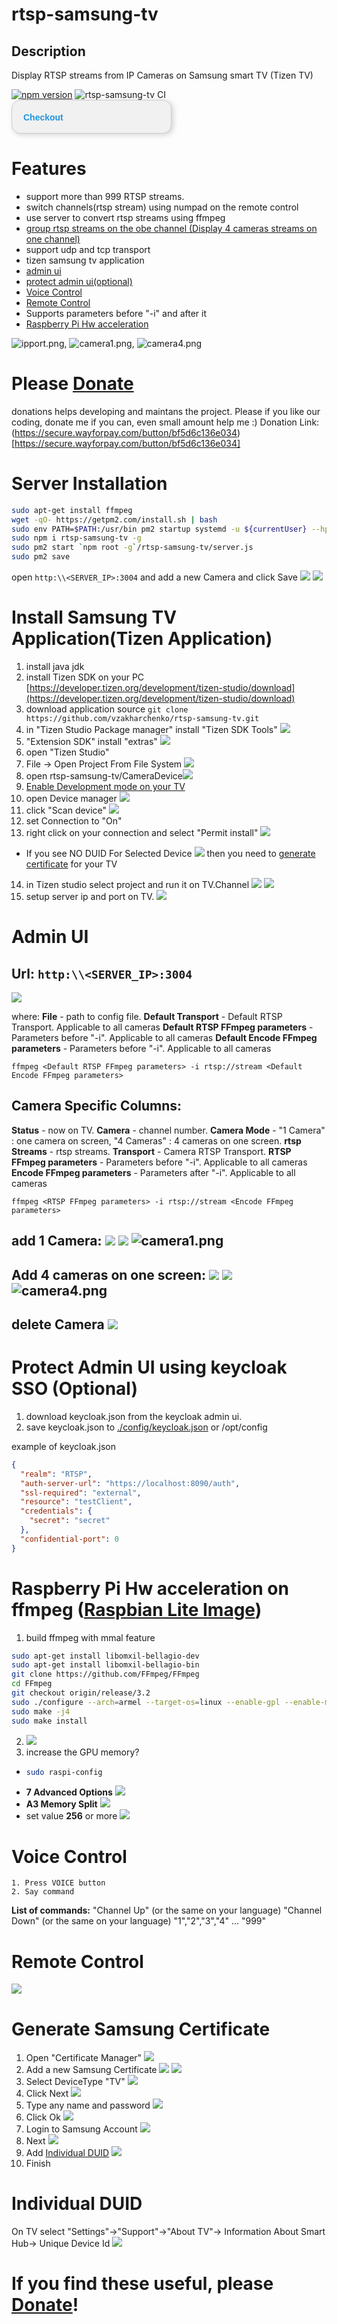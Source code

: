 # rtsp-samsung-tv
## Description
Display  RTSP streams from IP Cameras on Samsung smart TV (Tizen TV)


[![npm version](https://badge.fury.io/js/rtsp-samsung-tv.svg)](https://badge.fury.io/js/rtsp-samsung-tv)
![rtsp-samsung-tv CI](https://github.com/vzakharchenko/rtsp-samsung-tv/workflows/rtsp-samsung-tv%20CI/badge.svg)
<button type="button" onclick="runWfpWdgt('https://secure.wayforpay.com/button/bf5d6c136e034');" style="display:inline-block!important;background:#f1f1f1 url('https://s3.eu-central-1.amazonaws.com/w4p-merch/button/bg7x2.png') no-repeat center right;background-size:cover;width: 256px!important;height:54px!important;border:1px solid #ccc!important;border-radius:14px!important;padding:18px!important;box-shadow:3px 2px 8px rgba(71,66,66,0.22)!important;text-align:left!important;outline:none!important;box-sizing:border-box!important;" onmouseover="this.style.opacity='0.8';" onmouseout="this.style.opacity='1';"><span style="font-family:Verdana,Arial,sans-serif!important;font-weight:bold!important;font-size:14px!important;color:#2094de!important;line-height:18px!important;vertical-align:middle!important;">Checkout</span></button>

# Features
 - support more than 999 RTSP streams.
 - switch channels(rtsp stream) using numpad on the remote control
 - use server to convert rtsp streams using ffmpeg
 - [group rtsp streams on the obe channel (Display 4 cameras streams on one channel)](#add-4-cameras-on-one-screen---)
 - support udp and tcp transport
 - tizen samsung tv application
 - [admin ui](#admin-ui)
 - [protect admin ui(optional)](#protect-admin-ui-using-keycloak-sso-optional)
 - [Voice Control](#voice-control)
 - [Remote Control](#remote-control)
 -  Supports parameters before "-i" and after it
 - [Raspberry Pi Hw acceleration](#raspberry-pi-hw-acceleration-on-ffmpeg-raspbian-lite-image)


![ipport.png](/img/ipport.png), ![camera1.png](/img/camera1.png), ![camera4.png](/img/camera4.png)

# Please [Donate](https://secure.wayforpay.com/button/bf5d6c136e034)
 donations helps developing and maintans the project.
 Please if you like our coding, donate me if you can, even small amount help me :)
 Donation Link: (https://secure.wayforpay.com/button/bf5d6c136e034)[https://secure.wayforpay.com/button/bf5d6c136e034]
# Server Installation
```bash
sudo apt-get install ffmpeg
wget -qO- https://getpm2.com/install.sh | bash
sudo env PATH=$PATH:/usr/bin pm2 startup systemd -u ${currentUser} --hp ${HOME}
sudo npm i rtsp-samsung-tv -g
sudo pm2 start `npm root -g`/rtsp-samsung-tv/server.js
sudo pm2 save
```
open ```http:\\<SERVER_IP>:3004``` and add a new  Camera and click Save ![](img/addnewCamera.png) ![](img/addedNewDevice.png)

# Install Samsung TV Application(Tizen Application)

1. install java jdk
2. install Tizen SDK on your PC [https://developer.tizen.org/development/tizen-studio/download](https://developer.tizen.org/development/tizen-studio/download)
3. download application source ```git clone https://github.com/vzakharchenko/rtsp-samsung-tv.git```
4. in "Tizen Studio Package manager" install  "Tizen SDK Tools" ![](img/TizenSDK.png)
5. "Extension SDK" install "extras" ![](img/InstallAll.png)
6. open "Tizen Studio"
7. File -> Open Project From File System ![](img/FileImport.png)
8. open rtsp-samsung-tv/CameraDevice![](img/importProject.png)
9. [Enable Development mode on your TV](https://developer.samsung.com/smarttv/develop/getting-started/using-sdk/tv-device.html)
10. open Device manager ![](img/deviceManager.png)
11. click "Scan device" ![](img/deviceManager2.png)
12. set Connection to "On"
13. right click on your connection and select "Permit install" ![](img/deviceManager3.png)
  - If you see NO DUID For Selected Device
  ![](img/NoDUIDMessage.png)
    then you need to [generate certificate](#generate-samsung-certificate) for your TV
14. in Tizen studio select project and run it on TV.Channel ![](img/SelectDevice.jpeg) ![](img/RunAsTizenWeb.png)
15. setup server ip and port on TV. ![](/img/ipport.png)


# Admin UI
## **Url**:  ```http:\\<SERVER_IP>:3004```
![](/img/AdminUi.png)

where:
**File** -  path to config file.
**Default Transport** - Default RTSP Transport. Applicable to all cameras
**Default RTSP FFmpeg parameters** - Parameters before "-i". Applicable to all cameras
**Default Encode FFmpeg parameters** - Parameters before "-i". Applicable to all cameras
```
ffmpeg <Default RTSP FFmpeg parameters> -i rtsp://stream <Default Encode FFmpeg parameters>
```

## Camera Specific Columns:
**Status** - now on TV.
**Camera** - channel number.
**Camera Mode** - "1 Camera" : one camera on screen, "4 Cameras" : 4 cameras on one screen.
**rtsp Streams** - rtsp streams.
**Transport** - Camera RTSP Transport.
**RTSP FFmpeg parameters** - Parameters before "-i". Applicable to all cameras
**Encode FFmpeg parameters** - Parameters after "-i". Applicable to all cameras
```
ffmpeg <RTSP FFmpeg parameters> -i rtsp://stream <Encode FFmpeg parameters>
```

## **add 1 Camera**: ![](img/addnewCamera.png) ![](img/addedNewDevice.png) ![camera1.png](/img/camera1.png)
## **Add 4 cameras on one screen**: ![](img/add4Cameras.png) ![](img/added4Cameras.png) ![camera4.png](/img/camera4.png)
## **delete Camera** ![](img/deleteCamera.png)

# Protect Admin UI using keycloak SSO (Optional)
1. download keycloak.json from the keycloak admin ui.
2. save keycloak.json to [./config/keycloak.json](/config) or /opt/config

example of keycloak.json
```json
{
  "realm": "RTSP",
  "auth-server-url": "https://localhost:8090/auth",
  "ssl-required": "external",
  "resource": "testClient",
  "credentials": {
    "secret": "secret"
  },
  "confidential-port": 0
}
```
# Raspberry Pi Hw acceleration on ffmpeg ([Raspbian Lite Image](https://www.raspberrypi.org/downloads/raspberry-pi-os/))
1. build ffmpeg with mmal feature
```bash
sudo apt-get install libomxil-bellagio-dev
sudo apt-get install libomxil-bellagio-bin
git clone https://github.com/FFmpeg/FFmpeg
cd FFmpeg
git checkout origin/release/3.2
sudo ./configure --arch=armel --target-os=linux --enable-gpl --enable-mmal  --enable-omx --enable-omx-rpi --enable-nonfree
sudo make -j4
sudo make install
```
2. ![](/img/RaspberryPiHW.png)
3. increase the GPU memory?
  - ```bash
    sudo raspi-config
    ```
  -  **7 Advanced Options** ![](/img/raspberry1.png)
  -  **A3 Memory Split** ![](/img/raspberry2.png)
  - set value **256** or more ![](/img/raspberry3.png)

# Voice Control
    1. Press VOICE button
    2. Say command
 **List of commands:**
 "Channel Up" (or the same on your language)
 "Channel Down" (or the same on your language)
 "1","2","3","4" ... "999"

# Remote Control

![](/img/RemoteControl.png)

# Generate Samsung Certificate

1. Open "Certificate Manager" ![](img/GenerateCertificate.png)
2. Add a new Samsung Certificate  ![](img/GenerateCertificate2.png) ![](img/GenerateCertificate3.png)
3. Select DeviceType "TV" ![](img/GenerateCertificate4.png)
4. Click Next ![](img/GenerateCertificate5.png)
4. Type any name and password ![](img/GenerateCertificate6.png)
5. Click Ok ![](img/GenerateCertificate7.png)
6. Login to Samsung Account ![](img/GenerateCertificate8.png)
7. Next ![](img/GenerateCertificate9.png)
8. Add [Individual DUID](#individual-duid) ![](img/GenerateCertificate10.png)
9. Finish

#  Individual DUID
 On TV select "Settings"->"Support"->"About TV"-> Information About Smart Hub-> Unique Device Id ![](img/TV_DUID2.png)


# If you find these useful, please [Donate](https://secure.wayforpay.com/button/bf5d6c136e034)!  
